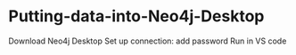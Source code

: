 # Putting-data-into-Neo4j-Desktop

Download Neo4j Desktop
Set up connection: add password
Run in VS code

